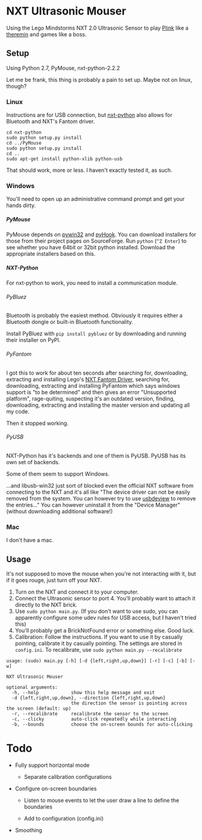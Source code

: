 
# NXT Ultrasonic Mouser

Using the Lego Mindstorms NXT 2.0 Ultrasonic Sensor to play [Plink](http://labs.dinahmoe.com/plink/) like a [theremin](https://en.wikipedia.org/wiki/Theremin) and games like a boss.

## Setup

Using Python 2.7, PyMouse, nxt-python-2.2.2

Let me be frank, this thing is probably a pain to set up. Maybe not on linux, though?

### Linux

Instructions are for USB connection, but [nxt-python](https://code.google.com/p/nxt-python/wiki/Installation) also allows for Bluetooth and NXT's Fantom driver.

```shell
cd nxt-python
sudo python setup.py install
cd ../PyMouse
sudo python setup.py install
cd ..
sudo apt-get install python-xlib python-usb
```

That should work, more or less. I haven't exactly tested it, as such.

### Windows

You'll need to open up an administrative command prompt and get your hands dirty.

##### PyMouse

PyMouse depends on [pywin32](http://sourceforge.net/projects/pywin32/files/) and [pyHook](http://sourceforge.net/projects/pyhook/files/pyhook/).
You can download installers for those from their project pages on SourceForge.
Run `python` (`^Z Enter`) to see whether you have 64bit or 32bit python installed.
Download the appropriate installers based on this.

##### NXT-Python

For nxt-python to work, you need to install a communication module.

###### PyBluez

Bluetooth is probably the easiest method.
Obviously it requires either a Bluetooth dongle or built-in Bluetooth functionality.

Install PyBluez with `pip install pybluez` or by downloading and running their installer on PyPI.

###### PyFantom

I got this to work for about ten seconds after searching for, downloading, extracting and installing
Lego's [NXT Fantom Driver](http://www.lego.com/en-us/mindstorms/downloads/nxt/nxt-fantom-driver/),
searching for, downloading, extracting and installing PyFantom
which says windows support is "to be determined"
and then gives an error "Unsupported platform",
rage-quiting,
suspecting it's an outdated version,
finding, downloading, extracting and installing the master version
and updating all my code.

Then it stopped working.

###### PyUSB

NXT-Python has it's backends and one of them is PyUSB. PyUSB has its own set of backends.

Some of them seem to support Windows.

...and libusb-win32 just sort of blocked even the official NXT software from connecting to the NXT and it's all like
"The device driver can not be easily removed from the system.
You can however try to use [​usbdeview](#IamNotInstallingSomethingToUninstallSomething!)
to remove the entries..."
You can however uninstall it from the "Device Manager" (without downloading additional software!)

### Mac

I don't have a mac.

## Usage

It's not supposed to move the mouse when you're not interacting with it, but if it goes rouge, just turn off your NXT.

1. Turn on the NXT and connect it to your computer.
2. Connect the Ultrasonic sensor to port 4. You'll probably want to attach it directly to the NXT brick.
3. Use `sudo python main.py`. (If you don't want to use sudo, you can apparently configure some udev rules for USB access, but I haven't tried this)
4. You'll probably get a BrickNotFound error or something else. Good luck.
5. Calibration: Follow the instructions. If you want to use it by casually pointing, calibrate it by casually pointing. The settings are stored in `config.ini`. To recalibrate, use `sudo python main.py --recalibrate`

```
usage: (sudo) main.py [-h] [-d {left,right,up,down}] [-r] [-c] [-b] [-w]

NXT Ultrasonic Mouser

optional arguments:
  -h, --help            show this help message and exit
  -d {left,right,up,down}, --direction {left,right,up,down}
                        the direction the sensor is pointing across the screen (default: up)
  -r, --recalibrate     recalibrate the sensor to the screen
  -c, --clicky          auto-click repeatedly while interacting
  -b, --bounds          choose the on-screen bounds for auto-clicking

```

# Todo

* Fully support horizontal mode

	* Separate calibration configurations


* Configure on-screen boundaries
	
	* Listen to mouse events to let the user draw a line to define the boundaries
	
	* Add to configuration (config.ini)


* Smoothing
